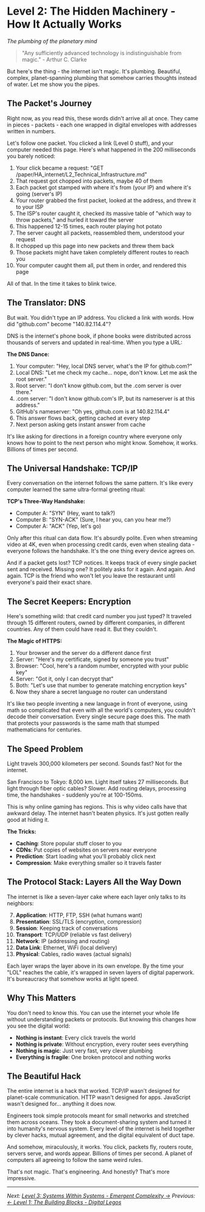 # Level 2: The Hidden Machinery - How It Actually Works
*The plumbing of the planetary mind*

> "Any sufficiently advanced technology is indistinguishable from magic." - Arthur C. Clarke

But here's the thing - the internet isn't magic. It's plumbing. Beautiful, complex, planet-spanning plumbing that somehow carries thoughts instead of water. Let me show you the pipes.

## The Packet's Journey

Right now, as you read this, these words didn't arrive all at once. They came in pieces - packets - each one wrapped in digital envelopes with addresses written in numbers.

Let's follow one packet. You clicked a link (Level 0 stuff), and your computer needed this page. Here's what happened in the 200 milliseconds you barely noticed:

1. Your click became a request: "GET /paper/HA_internet/L2_Technical_Infrastructure.md"
2. That request got chopped into packets, maybe 40 of them
3. Each packet got stamped with where it's from (your IP) and where it's going (server's IP)
4. Your router grabbed the first packet, looked at the address, and threw it to your ISP
5. The ISP's router caught it, checked its massive table of "which way to throw packets," and hurled it toward the server
6. This happened 12-15 times, each router playing hot potato
7. The server caught all packets, reassembled them, understood your request
8. It chopped up this page into new packets and threw them back
9. Those packets might have taken completely different routes to reach you
10. Your computer caught them all, put them in order, and rendered this page

All of that. In the time it takes to blink twice.

## The Translator: DNS

But wait. You didn't type an IP address. You clicked a link with words. How did "github.com" become "140.82.114.4"?

DNS is the internet's phone book, if phone books were distributed across thousands of servers and updated in real-time. When you type a URL:

**The DNS Dance:**
1. Your computer: "Hey, local DNS server, what's the IP for github.com?"
2. Local DNS: "Let me check my cache... nope, don't know. Let me ask the root server."
3. Root server: "I don't know github.com, but the .com server is over there."
4. .com server: "I don't know github.com's IP, but its nameserver is at this address."
5. GitHub's nameserver: "Oh yes, github.com is at 140.82.114.4"
6. This answer flows back, getting cached at every step
7. Next person asking gets instant answer from cache

It's like asking for directions in a foreign country where everyone only knows how to point to the next person who might know. Somehow, it works. Billions of times per second.

## The Universal Handshake: TCP/IP

Every conversation on the internet follows the same pattern. It's like every computer learned the same ultra-formal greeting ritual:

**TCP's Three-Way Handshake:**
- Computer A: "SYN" (Hey, want to talk?)
- Computer B: "SYN-ACK" (Sure, I hear you, can you hear me?)
- Computer A: "ACK" (Yep, let's go)

Only after this ritual can data flow. It's absurdly polite. Even when streaming video at 4K, even when processing credit cards, even when stealing data - everyone follows the handshake. It's the one thing every device agrees on.

And if a packet gets lost? TCP notices. It keeps track of every single packet sent and received. Missing one? It politely asks for it again. And again. And again. TCP is the friend who won't let you leave the restaurant until everyone's paid their exact share.

## The Secret Keepers: Encryption

Here's something wild: that credit card number you just typed? It traveled through 15 different routers, owned by different companies, in different countries. Any of them could have read it. But they couldn't.

**The Magic of HTTPS:**
1. Your browser and the server do a different dance first
2. Server: "Here's my certificate, signed by someone you trust"
3. Browser: "Cool, here's a random number, encrypted with your public key"
4. Server: "Got it, only I can decrypt that"
5. Both: "Let's use that number to generate matching encryption keys"
6. Now they share a secret language no router can understand

It's like two people inventing a new language in front of everyone, using math so complicated that even with all the world's computers, you couldn't decode their conversation. Every single secure page does this. The math that protects your passwords is the same math that stumped mathematicians for centuries.

## The Speed Problem

Light travels 300,000 kilometers per second. Sounds fast? Not for the internet. 

San Francisco to Tokyo: 8,000 km. Light itself takes 27 milliseconds. But light through fiber optic cables? Slower. Add routing delays, processing time, the handshakes - suddenly you're at 100-150ms. 

This is why online gaming has regions. This is why video calls have that awkward delay. The internet hasn't beaten physics. It's just gotten really good at hiding it.

**The Tricks:**
- **Caching**: Store popular stuff closer to you
- **CDNs**: Put copies of websites on servers near everyone
- **Prediction**: Start loading what you'll probably click next
- **Compression**: Make everything smaller so it travels faster

## The Protocol Stack: Layers All the Way Down

The internet is like a seven-layer cake where each layer only talks to its neighbors:

7. **Application**: HTTP, FTP, SSH (what humans want)
6. **Presentation**: SSL/TLS (encryption, compression)
5. **Session**: Keeping track of conversations
4. **Transport**: TCP/UDP (reliable vs fast delivery)
3. **Network**: IP (addressing and routing)
2. **Data Link**: Ethernet, WiFi (local delivery)
1. **Physical**: Cables, radio waves (actual signals)

Each layer wraps the layer above in its own envelope. By the time your "LOL" reaches the cable, it's wrapped in seven layers of digital paperwork. It's bureaucracy that somehow works at light speed.

## Why This Matters

You don't need to know this. You can use the internet your whole life without understanding packets or protocols. But knowing this changes how you see the digital world:

- **Nothing is instant**: Every click travels the world
- **Nothing is private**: Without encryption, every router sees everything
- **Nothing is magic**: Just very fast, very clever plumbing
- **Everything is fragile**: One broken protocol and nothing works

## The Beautiful Hack

The entire internet is a hack that worked. TCP/IP wasn't designed for planet-scale communication. HTTP wasn't designed for apps. JavaScript wasn't designed for... anything it does now. 

Engineers took simple protocols meant for small networks and stretched them across oceans. They took a document-sharing system and turned it into humanity's nervous system. Every level of the internet is held together by clever hacks, mutual agreement, and the digital equivalent of duct tape.

And somehow, miraculously, it works. You click, packets fly, routers route, servers serve, and words appear. Billions of times per second. A planet of computers all agreeing to follow the same weird rules.

That's not magic. That's engineering. And honestly? That's more impressive.

---

*Next: [Level 3: Systems Within Systems - Emergent Complexity →](L3_Complex_Systems.md)*
*Previous: [← Level 1: The Building Blocks - Digital Legos](L1_Digital_Elements.md)*